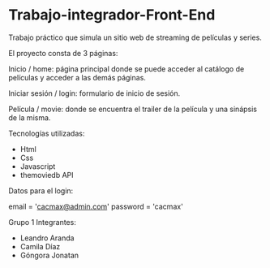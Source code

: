 # Trabajo-integrador-Front-End
Trabajo práctico que simula un sitio web de streaming de películas y series.

El proyecto consta de 3 páginas:

Inicio / home: página principal donde se puede acceder al catálogo de películas y acceder a las demás páginas.

Iniciar sesión / login: formulario de inicio de sesión.

Película / movie: donde se encuentra el trailer de la película y una sinápsis de la misma.

Tecnologías utilizadas:
- Html
- Css
- Javascript
- themoviedb API

Datos para el login:

email = 'cacmax@admin.com'
password = 'cacmax'

Grupo 1
Integrantes:
- Leandro Aranda
- Camila Díaz
- Góngora Jonatan
